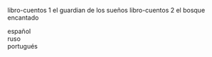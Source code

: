 libro-cuentos 1   el guardian de los sueños 
libro-cuentos 2   el bosque encantado
    
español   
ruso    
portugués
